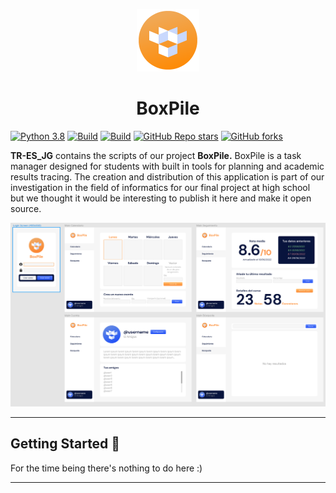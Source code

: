 <p align="center">
  <img src="https://raw.githubusercontent.com/ErtonDev/TR-ES_JG/main/resources/logoTR_orange.png" width="100"/>
  <h1 align="center">BoxPile</h1>
</p>

[![Python 3.8](https://img.shields.io/badge/python-3.9-yellow.svg)](https://www.python.org/)
[![Build](https://img.shields.io/badge/Supported_OS-Linux-orange.svg)]()
[![Build](https://img.shields.io/badge/Supported_OS-Windows-orange.svg)]()
[![GitHub Repo stars](https://img.shields.io/github/stars/ErtonDev/TR-ES_JG?style=social)](https://github.com/ErtonDev/TR-ES_JG)
[![GitHub forks](https://img.shields.io/github/forks/ErtonDev/TR-ES_JG?style=social)](https://github.com/ErtonDev/TR-ES_JG)

**TR-ES_JG** contains the scripts of our project **BoxPile.** BoxPile is a task manager designed for students with built in tools for planning and academic results tracing. The creation and distribution of this application is part of our investigation in the field of informatics for our final project at high school but we thought it would be interesting to publish it here and make it open source.

<p align="center">
  <img src="https://raw.githubusercontent.com/ErtonDev/TR-ES_JG/main/resources/app1.png"/>
</p>

---
## Getting Started 🚀
For the time being there's nothing to do here :)

---
